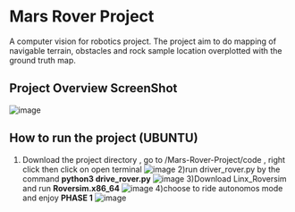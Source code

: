 
# Mars Rover Project 

A computer vision for robotics project. The project aim to do mapping of navigable terrain, obstacles and rock sample location overplotted with the ground truth map.

## Project Overview ScreenShot
![image](https://user-images.githubusercontent.com/67200068/206847519-a7869fac-417e-49b2-92f5-219643ddab5c.png)

## How to run the project (UBUNTU)
1) Download the project directory , go to /Mars-Rover-Project/code , right click then click on open terminal
![image](https://user-images.githubusercontent.com/67200068/206851231-72e22e2d-a7e5-47ec-bfca-08f68e0cdc8f.png)
2)run driver_rover.py by the command **python3 drive_rover.py**
![image](https://user-images.githubusercontent.com/67200068/206850761-906ff188-94ca-4a23-837f-9c314067782d.png)
3)Download Linx_Roversim and run **Roversim.x86_64**
![image](https://user-images.githubusercontent.com/67200068/206851001-32f6d9ad-3fa3-4a78-8544-afe706fe095e.png)
4)choose to ride autonomos mode and enjoy **PHASE 1**
![image](https://user-images.githubusercontent.com/67200068/206851302-b2d9a0df-a1af-43ff-93b6-cb554e8723fa.png)




